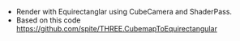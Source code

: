 * Render with Equirectanglar using CubeCamera and ShaderPass.
* Based on this code
https://github.com/spite/THREE.CubemapToEquirectangular
